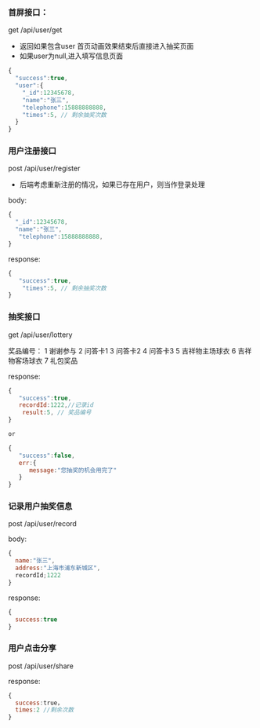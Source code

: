 ### 首屏接口：

get /api/user/get
* 返回如果包含user 首页动画效果结束后直接进入抽奖页面
* 如果user为null,进入填写信息页面
```javascript
{
  "success":true,
  "user":{
    "_id":12345678,
    "name":"张三",
    "telephone":15888888888,
    "times":5, // 剩余抽奖次数
  }
}

```

### 用户注册接口

post /api/user/register

* 后端考虑重新注册的情况，如果已存在用户，则当作登录处理

body:
```javascript
{
  "_id":12345678,
  "name":"张三",
   "telephone":15888888888,
}
```

response:
```javascript
{
   "success":true,
    "times":5, // 剩余抽奖次数
}

```

### 抽奖接口

get /api/user/lottery

奖品编号：
1 谢谢参与
2 问答卡1
3 问答卡2
4 问答卡3
5 吉祥物主场球衣
6 吉祥物客场球衣
7 礼包奖品

response:
```javascript
{
   "success":true,
   recordId:1222,//记录id
    result:5, // 奖品编号
}

or 

{
   "success":false,
   err:{
      message:"您抽奖的机会用完了"
   }
}
```

### 记录用户抽奖信息

post /api/user/record

body:
```javascript
{
  name:"张三",
  address:"上海市浦东新城区",
  recordId;1222
}
```

response:
```javascript
{
  success:true
}
```

### 用户点击分享

post /api/user/share

response:
```javascript
{
  success:true，
  times:2 //剩余次数
}
```
